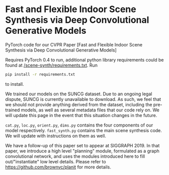# Fast and Flexible Indoor Scene Synthesis via Deep Convolutional Generative Models
PyTorch code for our CVPR Paper [Fast and Flexible Indoor Scene Synthesis via Deep Convolutional Generative Models]

Requires PyTorch 0.4 to run, additional python library requirements could be found at [/scene-synth/requirements.txt](/scene-synth/requirements.txt). Run
```bash
pip install -r requirements.txt
```
to install.

We trained our models on the SUNCG dataset. Due to an ongoing legal dispute, SUNCG is currently unavailable to download. As such, we feel that we should not provide anything derived from the dataset, including the pre-trained models, as well as several metadata files that our code rely on.
We will update this page in the event that this situation changes in the future.

`cat.py`, `loc.py`, `orient.py`, `dims.py` contains the four components of our model respectively. `fast_synth.py` contains the main scene synthesis code. We will update with instructions on them as well.

We have a follow-up of this paper set to appear at SIGGRAPH 2019. In that paper, we introduce a high level "planning" module, formulated as a graph convolutional network, and uses the modules introduced here to fill out/"instantiate" low level details. Please refer to https://github.com/brownvc/planit for more details.
